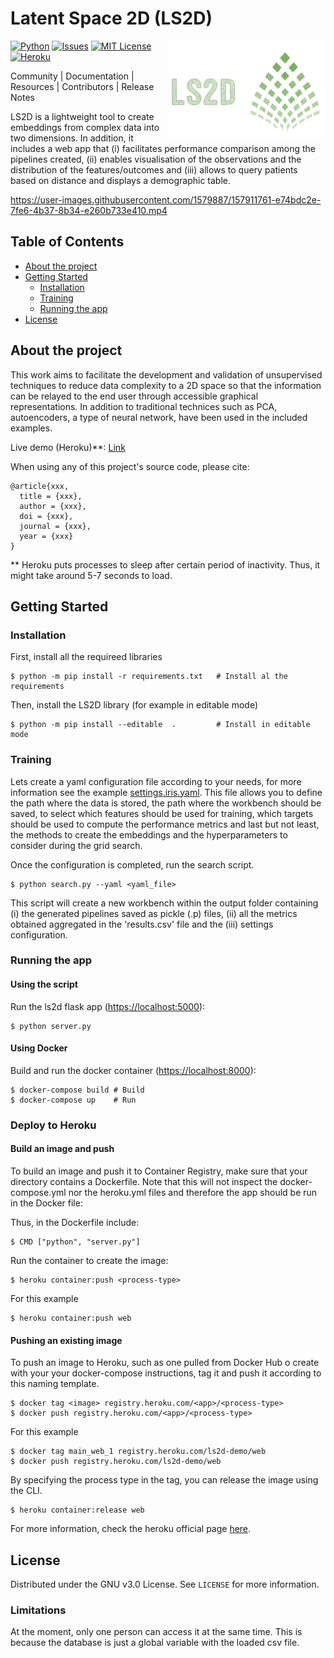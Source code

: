 # Latent Space 2D (LS2D)


<img src="docs/logos/logo-ls2d-v1.png" align="right" width="250">

<!-- ----------------------- -->
<!--     PROJECT SHIELDS     -->
<!-- ----------------------- -->
<!--
[![Build][build-shield]][none-url]
[![Coverage][coverage-shield]][none-url]
[![Documentation][documentation-shield]][none-url]
[![Website][website-shield]][none-url]
-->
[![Python][python-shield]][none-url]
[![Issues][issues-shield]][none-url]
[![MIT License][license-shield]][none-url]
[![Heroku][heroku-demo-v2]][ls2d-heroku-demo]

<!--
[![Contributors][contributors-shield]][none-url]
[![Forks][forks-shield]][none-url]
[![Stargazers][stars-shield]][none-url]
[![MIT License][license-shield]][none-url]
-->

Community | Documentation | Resources | Contributors | Release Notes

LS2D is a lightweight tool to create embeddings from complex data into two
dimensions. In addition, it includes a web app that (i) facilitates performance 
comparison among the pipelines created, (ii) enables visualisation of the
observations and the distribution of the features/outcomes and (iii) allows
to query patients based on distance and displays a demographic table. 

<!-- Demonstration video -->
https://user-images.githubusercontent.com/1579887/157911761-e74bdc2e-7fe6-4b37-8b34-e260b733e410.mp4

<!-- > Subtitle or Short Description Goes Here -->

<!-- > ideally one sentence -->

<!-- > include terms/tags that can be searched -->

<!-- ----------------------- -->
<!--    TABLE OF CONTENTS    -->
<!-- ----------------------- -->
## Table of Contents

* [About the project](#about-the-project)
* [Getting Started](#getting-started)
  * [Installation](#installation)
  * [Training](#training)
  * [Running the app](#running-the-app)
* [License](#license)


<!--* [Contributing](#contributing)-->
<!--* [Versioning](#versioning)-->
<!--* [Sponsors](#sponsors)-->
<!--* [Authors](#authors)-->
<!--* [Acknowledgements](#acknowledgements)-->

<!-- ----------------------- -->
<!--    ABOUT THE PROJECT    -->
<!-- ----------------------- -->
## About the project

This work aims to facilitate the development and validation of unsupervised techniques to
reduce data complexity to a 2D space so that the information can be relayed to the end user 
through accessible graphical representations. In addition to traditional technices such as 
PCA, autoencoders, a type of neural network, have been used in the included examples.

Live demo (Heroku)**: <a href="http://ls2d-demo.herokuapp.com/" target="_blank"> Link</a>

When using any of this project's source code, please cite:

```console
@article{xxx,
  title = {xxx},
  author = {xxx},
  doi = {xxx},
  journal = {xxx},
  year = {xxx}
}
```

** Heroku puts processes to sleep after certain period of inactivity. Thus, it might take around 
5-7 seconds to load.

<!-- ----------------------- -->
<!--     GETTING STARTED     -->
<!-- ----------------------- -->
## Getting Started

### Installation

First, install all the requireed libraries

```console
$ python -m pip install -r requirements.txt   # Install al the requirements
```

Then, install the LS2D library (for example in editable mode)

```console
$ python -m pip install --editable  .         # Install in editable mode
```

### Training

Lets create a yaml configuration file according to your needs, for more
information see the example [settings.iris.yaml](ls2d-settings-file). 
This file allows you to define the path where the data is stored, the path 
where the workbench should be saved, to select which features should be used 
for training, which targets should be used to compute the performance metrics 
and last but not least, the methods to create the embeddings and the 
hyperparameters to consider  during the grid search. 

Once the configuration is completed, run the search script.

```console
$ python search.py --yaml <yaml_file>
```
  
This script will create a new workbench within the output folder containing 
(i) the generated pipelines saved as pickle (.p) files, (ii) all the metrics 
obtained aggregated in the 'results.csv' file and the (iii) settings 
configuration.

### Running the app

#### Using the script

Run the ls2d flask app 
([https://localhost:5000](https://localhost:5000)):

```console
$ python server.py
```

#### Using Docker

Build and run the docker container
([https://localhost:8000](https://localhost:8000)):

```console
$ docker-compose build # Build
$ docker-compose up    # Run
```

### Deploy to Heroku


#### Build an image and push

To build an image and push it to Container Registry, make sure that your directory 
contains a Dockerfile. Note that this will not inspect the docker-compose.yml nor 
the heroku.yml files and therefore the app should be run in the Docker file:
 
Thus, in the Dockerfile include:
 
```console
$ CMD ["python", "server.py"]
```
 
Run the container to create the image:

```console
$ heroku container:push <process-type> 
```

For this example

```console
$ heroku container:push web 
```

#### Pushing an existing image

To push an image to Heroku, such as one pulled from Docker Hub o create with your 
your docker-compose instructions, tag it and push it according to this naming 
template.

```console
$ docker tag <image> registry.heroku.com/<app>/<process-type>
$ docker push registry.heroku.com/<app>/<process-type>
```

For this example

```console
$ docker tag main_web_1 registry.heroku.com/ls2d-demo/web
$ docker push registry.heroku.com/ls2d-demo/web
```

By specifying the process type in the tag, you can release the image using the CLI. 

```console
$ heroku container:release web
```

For more information, check the heroku official page 
[here](https://devcenter.heroku.com/categories/deploying-with-docker).

<!-- ----------------------- -->
<!--         LICENSE         -->
<!-- ----------------------- -->
## License

Distributed under the GNU v3.0 License. See `LICENSE` for more information.

<!-- ----------------------- -->
<!-- MARKDOWN LINKS & IMAGES -->
<!-- ----------------------- -->
<!-- https://www.markdownguide.org/basic-syntax/#reference-style-links -->
[contributors-shield]: https://img.shields.io/badge/contributors-1-yellow.svg
[forks-shield]: https://img.shields.io/badge/forks-0-blue.svg
[stars-shield]: https://img.shields.io/badge/stars-0-blue.svg
[issues-shield]: https://img.shields.io/badge/issues-3_open-yellow.svg
[license-shield]: https://img.shields.io/badge/license-GNUv0.3-orange.svg
[linkedin-shield]: https://img.shields.io/badge/-LinkedIn-black.svg?style=flat-square&logo=linkedin&colorB=555
[product-screenshot]: images/screenshot.png

[heroku-demo]: https://img.shields.io/badge/heroku%20demo-purple.svg
[heroku-demo-v2]: https://img.shields.io/badge/heroku-live%20demo-purple.svg

[build-shield]: https://img.shields.io/badge/build-none-yellow.svg
[coverage-shield]: https://img.shields.io/badge/coverage-none-yellow.svg
[documentation-shield]: https://img.shields.io/badge/docs-none-yellow.svg
[website-shield]: https://img.shields.io/badge/website-none-yellow.svg
[python-shield]: https://img.shields.io/badge/python-3.6|3.7|3.8-blue.svg
[pypi-package]: https://img.shields.io/badge/pypi_package-0.0.1-yellow.svg

[dependency-shield]: http://img.shields.io/gemnasium/badges/badgerbadgerbadger.svg?style=flat-square
[coverage-shield]: http://img.shields.io/coveralls/badges/badgerbadgerbadger.svg?style=flat-square
[codeclimate-shield]: http://img.shields.io/codeclimate/github/badges/badgerbadgerbadger.svg?style=flat-square
[githubissues-shield]: http://githubbadges.herokuapp.com/badges/badgerbadgerbadger/issues.svg?style=flat-square
[pullrequests-shield]: http://githubbadges.herokuapp.com/badges/badgerbadgerbadger/pulls.svg?style=flat-square
[gemversion-shield]: http://img.shields.io/gem/v/badgerbadgerbadger.svg?style=flat-square
[license-shield]: http://img.shields.io/:license-mit-blue.svg?style=flat-square
[badges-shield]: http://img.shields.io/:badges-9/9-ff6799.svg?

[none-url]: https://www.imperial.ac.uk/bio-inspired-technology/research/infection-technology/epic-impoc/

[ls2d-settings-file]: https://github.com/bahp/ls2d/blob/main/datasets/iris/settings.iris.yaml
[ls2d-heroku-demo]: http://ls2d-demo.herokuapp.com/

### Limitations

At the moment, only one person can access it at the same time. This is
because the database is just a global variable with the loaded csv file.